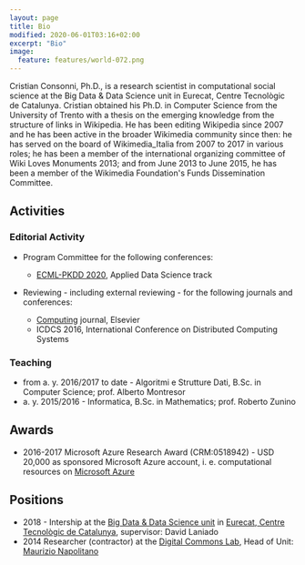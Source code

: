 ```yaml
---
layout: page
title: Bio
modified: 2020-06-01T03:16+02:00
excerpt: "Bio"
image:
  feature: features/world-072.png
---
```


Cristian Consonni, Ph.D., is a research scientist in computational social
science at the Big Data & Data Science unit in Eurecat, Centre Tecnològic de
Catalunya. Cristian obtained his Ph.D. in Computer Science from the University
of Trento with a thesis on the emerging knowledge from the structure of links
in Wikipedia. He has been editing Wikipedia since 2007 and he has been active
in the broader Wikimedia community since then: he has served on the board of
Wikimedia_Italia from 2007 to 2017 in various roles; he has been a member of
the international organizing committee of Wiki Loves Monuments 2013; and from
June 2013 to June 2015, he has been a member of the Wikimedia Foundation's
Funds Dissemination Committee.

## Activities

### Editorial Activity

* Program Committee for the following conferences:
  * [ECML-PKDD 2020][ecml2020], Applied Data Science track

* Reviewing - including external reviewing - for the following journals
  and conferences:
  * [Computing][COMP] journal, Elsevier
  * ICDCS 2016, International Conference on Distributed Computing Systems

### Teaching

* from a. y. 2016/2017 to date - Algoritmi e Strutture Dati, B.Sc. in Computer Science;
  prof. Alberto Montresor
* a. y. 2015/2016 - Informatica, B.Sc. in Mathematics;
  prof. Roberto Zunino

## Awards

* 2016-2017 Microsoft Azure Research Award (CRM:0518942) - USD 20,000 as
  sponsored Microsoft Azure account, i. e. computational resources on
  [Microsoft Azure][azure]

## Positions

* 2018 - Intership at the [Big Data & Data Science unit][bigdata] in
  [Eurecat, Centre Tecnològic de Catalunya][eurecat], supervisor: David Laniado
* 2014 Researcher (contractor) at the [Digital Commons Lab][dcl],
  Head of Unit: [Maurizio Napolitano][napo]

[ecml2020]: https://ecmlpkdd2020.net/organisation/programcommittee/
[COMP]: https://www.springer.com/journal/607
[azure]: https://azure.microsoft.com/
[bigdata]: https://eurecat.org/en/field-of-knowledge/big-data-data-science/
[eurecat]: https://eurecat.org/
[dcl]: https://digitalcommonslab.fbk.eu/
[napo]: https://digitalcommonslab.fbk.eu/people/profile/napolita
